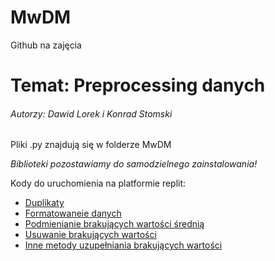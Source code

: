 # MwDM
Github na zajęcia <br>
<h1>Temat: Preprocessing danych</h1>
<h6>Autorzy: Dawid Lorek i Konrad Stomski</h6>
<p>Pliki .py znajdują się w folderze MwDM </p>
<p><i>Biblioteki pozostawiamy do samodzielnego zainstalowania!</i></p>
<p>Kody do uruchomienia na platformie replit:</p><ul>
<li><a href="https://replit.com/@dawidl4/duplikaty#main.py" target="_blank">Duplikaty</a></li>
<li><a href="https://replit.com/@dawidl4/formatowanie#main.py" target="_blank">Formatowaneie danych</a></li>
<li><a href="https://replit.com/@dawidl4/podmiana#main.py" target="_blank">Podmienianie brakujących wartości średnią</a></li>
<li><a href="https://replit.com/@KonradStomski/MwDM#main.py" target="_blank">Usuwanie brakujących wartości</a></li>
<li><a href="https://replit.com/@KonradStomski/MwDMFill#main.py" target="blank">Inne metody uzupełniania brakujących wartości</a></li>
</ul>
